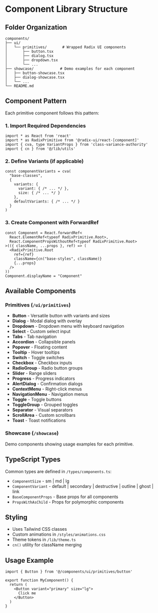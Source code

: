 # Component Library Structure

## Folder Organization

```
components/
├── ui/
│   └── primitives/       # Wrapped Radix UI components
│       ├── button.tsx
│       ├── dialog.tsx
│       ├── dropdown.tsx
│       └── ...
├── showcase/            # Demo examples for each component
│   ├── button-showcase.tsx
│   ├── dialog-showcase.tsx
│   └── ...
└── README.md
```

## Component Pattern

Each primitive component follows this pattern:

### 1. Import Required Dependencies
```tsx
import * as React from 'react'
import * as RadixPrimitive from '@radix-ui/react-[component]'
import { cva, type VariantProps } from 'class-variance-authority'
import { cn } from '@/lib/utils'
```

### 2. Define Variants (if applicable)
```tsx
const componentVariants = cva(
  "base-classes",
  {
    variants: {
      variant: { /* ... */ },
      size: { /* ... */ }
    },
    defaultVariants: { /* ... */ }
  }
)
```

### 3. Create Component with ForwardRef
```tsx
const Component = React.forwardRef<
  React.ElementRef<typeof RadixPrimitive.Root>,
  React.ComponentPropsWithoutRef<typeof RadixPrimitive.Root>
>(({ className, ...props }, ref) => (
  <RadixPrimitive.Root
    ref={ref}
    className={cn("base-styles", className)}
    {...props}
  />
))
Component.displayName = "Component"
```

## Available Components

### Primitives (`/ui/primitives`)
- **Button** - Versatile button with variants and sizes
- **Dialog** - Modal dialog with overlay
- **Dropdown** - Dropdown menu with keyboard navigation
- **Select** - Custom select input
- **Tabs** - Tab navigation
- **Accordion** - Collapsible panels
- **Popover** - Floating content
- **Tooltip** - Hover tooltips
- **Switch** - Toggle switches
- **Checkbox** - Checkbox inputs
- **RadioGroup** - Radio button groups
- **Slider** - Range sliders
- **Progress** - Progress indicators
- **AlertDialog** - Confirmation dialogs
- **ContextMenu** - Right-click menus
- **NavigationMenu** - Navigation menus
- **Toggle** - Toggle buttons
- **ToggleGroup** - Grouped toggles
- **Separator** - Visual separators
- **ScrollArea** - Custom scrollbars
- **Toast** - Toast notifications

### Showcase (`/showcase`)
Demo components showing usage examples for each primitive.

## TypeScript Types

Common types are defined in `/types/components.ts`:
- `ComponentSize` - sm | md | lg
- `ComponentVariant` - default | secondary | destructive | outline | ghost | link
- `BaseComponentProps` - Base props for all components
- `PropsWithAsChild` - Props for polymorphic components

## Styling

- Uses Tailwind CSS classes
- Custom animations in `/styles/animations.css`
- Theme tokens in `/lib/theme.ts`
- `cn()` utility for className merging

## Usage Example

```tsx
import { Button } from '@/components/ui/primitives/button'

export function MyComponent() {
  return (
    <Button variant="primary" size="lg">
      Click me
    </Button>
  )
}
```